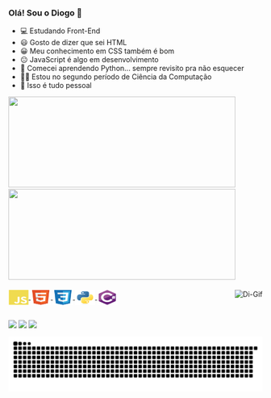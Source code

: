 ### Olá! Sou o Diogo 👋

- 💻 Estudando Front-End
- 😃 Gosto de dizer que sei HTML
- 😀 Meu conhecimento em CSS também é bom
- 😐 JavaScript é algo em desenvolvimento
- 🐍 Comecei aprendendo Python... sempre revisito pra não esquecer
- 👨‍💻 Estou no segundo período de Ciência da Computação
- 🐷 Isso é tudo pessoal
<div>
  <a href="https://github.com/0Diogo1">
  <img height="180em" width="450em" src="https://github-readme-stats.vercel.app/api?username=0Diogo1&show_icons=true&theme=tokyonight&include_all_commits=true&count_private=true&locale=pt-br"/>
  <img height="180em" width="450em" src="https://github-readme-stats.vercel.app/api/top-langs/?username=0Diogo1&layout=compact&langs_count=7&theme=tokyonight&locale=pt-br"/>
</div>
  </div>
<div style="display: inline_block"><br>
  <img align="center" alt="Di-Js" height="30" width="40" src="https://raw.githubusercontent.com/devicons/devicon/master/icons/javascript/javascript-plain.svg">
  <img align="center" alt="Di-HTML" height="30" width="40" src="https://raw.githubusercontent.com/devicons/devicon/master/icons/html5/html5-original.svg">
  <img align="center" alt="Di-CSS" height="30" width="40" src="https://raw.githubusercontent.com/devicons/devicon/master/icons/css3/css3-original.svg">
  <img align="center" alt="Di-Python" height="30" width="40" src="https://raw.githubusercontent.com/devicons/devicon/master/icons/python/python-original.svg">
  <img align="center" alt="Di-Csharp" height="30" width="40" src="https://raw.githubusercontent.com/devicons/devicon/master/icons/csharp/csharp-original.svg">
  <img align="right" alt="Di-Gif" src="https://cdn.discordapp.com/attachments/795358919417397249/825430589581688872/hi.gif">
</div>

##

<div>
  <a href="https://www.instagram.com/diogo_batsa/" target="_blank"><img src="https://img.shields.io/badge/-Instagram-%23E4405F?style=for-the-badge&logo=instagram&logoColor=white" target="_blank"></a>
  <a href = "mailto:diogo.ariau@gmail.com"><img src="https://img.shields.io/badge/-Gmail-%23333?style=for-the-badge&logo=gmail&logoColor=white" target="_blank"></a>
  <a href="https://www.linkedin.com/in/diogo-batista-347a62170" target="_blank"><img src="https://img.shields.io/badge/-LinkedIn-%230077B5?style=for-the-badge&logo=linkedin&logoColor=white" target="_blank"></a> 
  
  ![Snake animation](https://github.com/0Diogo1/0Diogo1/blob/output/github-contribution-grid-snake.svg)
</div>
